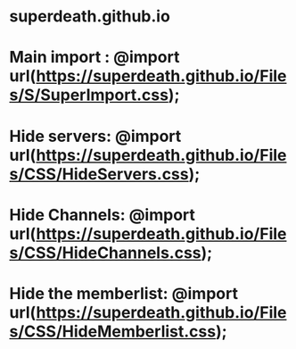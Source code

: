 # superdeath.github.io
# Main import : @import url(https://superdeath.github.io/Files/S/SuperImport.css);
# Hide servers: @import url(https://superdeath.github.io/Files/CSS/HideServers.css);
# Hide Channels: @import url(https://superdeath.github.io/Files/CSS/HideChannels.css);
# Hide the memberlist: @import url(https://superdeath.github.io/Files/CSS/HideMemberlist.css);

